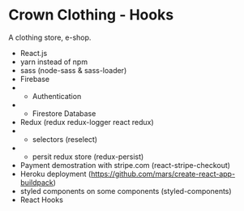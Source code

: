 # Crown Clothing - Hooks

A clothing store, e-shop.

* React.js
* yarn instead of npm
* sass (node-sass & sass-loader)
* Firebase 
* * Authentication
* * Firestore Database
* Redux (redux redux-logger react redux)
* * selectors (reselect)
* * persit redux store (redux-persist)
* Payment demostration with stripe.com (react-stripe-checkout)
* Heroku deployment (https://github.com/mars/create-react-app-buildpack)
* styled components on some components (styled-components)
* React Hooks